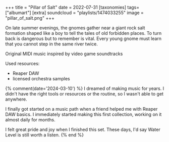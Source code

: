 +++
title = "Pillar of Salt"
date = 2022-07-31
[taxonomies]
tags=["albumart"]
[extra]
soundcloud = "playlists/1474033255"
image = "pillar_of_salt.png"
+++

On late summer evenings, the gnomes gather near a giant rock salt formation shaped like a boy to tell the tales of old forbidden places. To turn back is dangerous but to remember is vital. Every young gnome must learn that you cannot step in the same river twice.

Original MIDI music inspired by video game soundtracks

Used resources:

- Reaper DAW
- licensed orchestra samples

{% comment(date='2024-03-10') %}
I dreamed of making music for years. I didn't have the right tools or resources or the routine, so I wasn't able to get anywhere.

I finally got started on a music path when a friend helped me with Reaper DAW basics. I immediately started making this first collection, working on it almost daily for months.

I felt great pride and joy when I finished this set. These days, I'd say Water Level is still worth a listen.
{% end %}
